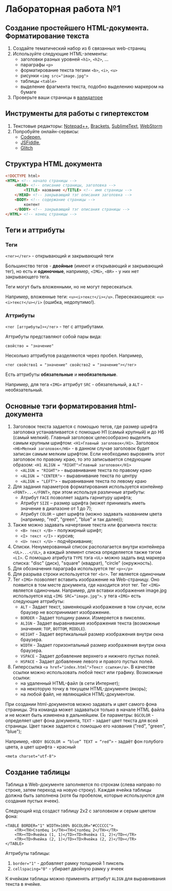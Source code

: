 # Лабораторная работа №1

## Создание простейшего HTML-документа. Форматирование текста

1. Создайте тематический набор из 6 связанных web-страниц
2. Используйте следующие HTML-элементы:
    - заголовки разных уровней `<h1>`, `<h2>`, ...
    - параграфы `<p>`
    - форматирование текста тегами `<b>`, `<i>`, `<u>`
    - рисунки `<img src="image.jpg">`
    - таблицы `<table>`
    - выделение фрагмента текста, подобно выделению маркером на бумаге
3. Проверьте ваши страницы в [валидаторе](https://validator.w3c.org)

## Инструменты для работы с гипертекстом

1. Текстовые редакторы: [Notepad++](https://notepad-plus-plus.org/), [Brackets](http://brackets.io/), [SublimeText](https://www.sublimetext.com/), [WebStorm](https://www.jetbrains.com/ru-ru/webstorm/)
2. Попробуйте онлайн-сервисы:
    - [Codepen](http://codepen.io), 
    - [JSFiddle](https://jsfiddle.net), 
    - [Glitch](https://glitch.com/)

## Структура HTML документа

```html
<!DOCTYPE html>
<HTML> <!-- начало страницы -->
    <HEAD> <!-- описание страницы, заголовка -->
        <TITLE> название </TITLE> <!-- имя страницы -->
    </HEAD> <!-- закрывающий тэг описания заголовка -->
    <BODY> <!-- содержание страницы -->
        контент
    </BODY> <!-- закрывающий тэг описания страницы -->
</HTML> <!-- конец страницы -->
```

## Теги и аттрибуты

### Теги

`<тег></тег>` - открывающий и закрывающий теги

Большинство тегов - **двойные** (имеют и открывающий и закрывающий тег), но есть и **одиночные**, например, `<IMG>`, `<BR>` - у них нет закрывающего тега.

Теги могут быть вложенными, но не могут пересекаться.

Например, вложенные теги: `<u><i>текст</i></u>`. Пересекающиеся: `<u><i>текст</u></i>` (ошибка, недопутимо!).

### Аттрибуты

`<тег [аттрибуты]></тег>` - тег с аттрибутами.

Аттрибуты представляют собой пары вида:

`свойство = "значение"`

Несколько аттрибутов разделяются через пробел. Например,

`<тег свойство1 = "значение" свойство2 = "значение"></тег>`

Есть аттрибуты **обязательные** и **необязательные**.

Например, для тега `<IMG>` аттрибут `SRC` - обязательный, а `ALT` - необязательный.

## Основные тэги форматирования html-документа

1. Заголовок текста задается с помощью тегов, где размер шрифта заголовка устанавливается с помощью Н1 (самый крупный) и до Н6 (самый мелкий). Главный заголовок целесообразно выделить самым крупным шрифтом: `<H1>Главный заголовок</H1>`. Заголовок `<H6>Мелкий заголовок</H6>` - в данном случае заголовок будет записан самым мелким шрифтом. Если необходимо выровнять этот заголовок по правому краю, то это записывается следующим образом: `<H1 ALIGN = "RIGHT">Главный заголовок</H1>`
    - `<ALIGN = "RIGHT">` - выравнивание текста по правому краю
    - `<ALIGN = "CENTER">` - выравнивание текста по центру
    - `<ALIGN = "LEFT">` - выравнивание текста по левому краю
2. Для задания параметров форматирования используется контейнер `<FONT>...</FONT>`, при этом используя различные атрибуты:
    - Атрибут `FACE` позволяет задать гарнитуру шрифта;
    - Атрибут `SIZE` – размер шрифта (может принимать иметь значение в диапазоне от 1 до 7);
    - Атрибут `COLOR` – цвет шрифта (можно задавать названием цвета (например, "red", "green", "blue" и так далее));
3. Также можно задавать начертание текста или фрагмента текста:
    - `<B> текст </B>` - полужирный шрифт;
    - `<I> текст </I>` - курсив;
    - `<U> текст </U>` - подчёркивание;
4. Списки. Ненумерованный список располагается внутри контейнера `<UL>...</UL>`, а каждый элемент списка определяется также тэгом `<LI>`. С помощью атрибута `TYPE` тэга `<UL>` можно задать вид маркера списка: "disc" (диск), "square" (квадрат), "circle" (окружность).
5. Для обозначения параграфа используется тег `<p></p>`
6. Для разрыва строки используется тег `<br>`. Тег является одиночным
7. Тег `<IMG>` позволяет вставить изображение на Web-страницу. Оно появится в том месте документа, где находится этот тег. Тег `<IMG>` является одиночным. Например, для вставки изображения image.jpg используется код `<IMG SRC="image.jpg">`. у тега `<IMG>` есть следующие аттрибуты:
    - `ALT` - Задает текст, заменяющий изображение в том случае, если браузер не воспринимает изображение.
    - `BORDER` - Задает толщину рамки. Измеряется в пикселях.
    - `ALIGN` - Задает выравнивание изображения текста (возможные значения: `TOP`, `BOTTOM`, `MIDDLE`).
    - `HEIGHT` - Задает вертикальный размер изображения внутри окна браузера.
    - `WIDTH` - Задает горизонтальный размер изображения внутри окна браузера.
    - `VSPACE` - Задает добавление верхнего и нижнего пустых полей.
    - `HSPACE` - Задает добавление левого и правого пустых полей.
8. Гиперссылка `<a href="index.html">Текст ссылки</a>`. В качестве ссылки можно использовать любой текст или графику. Возможные ссылки:
    - на удаленный HTML-файл (в сети Интернет);
    - на некоторую точку в текущем HTML-документе (якорь);
    - на любой файл, не являющийся HTML-документом.


При создании html-документов можно задавать и цвет самого фона страницы. Эта команда может задаваться только в начале HTML файла и не может быть изменена в дальнейшем. Ее параметры: `BGCOLOR` - определяет цвет фона документа, `TEXT` - задает цвет текста для всей страницы. Цвет также задается с помощью его названия ("red", "green", "blue");

Например, `<BODY BGCOLOR = “blue” TEXT = “red”>` - задаёт фон голубого цвета, а цвет шрифта - красный

`<meta charset="utf-8">`

## Создание таблицы

Таблица в Web-документе заполняется по строкам (слева направо по строке, затем переход на новую строку). Каждая ячейка таблицы должна быть заполнена (хотя бы пробелом, которые используются для создания пустых ячеек).

Следующий код создаст таблицу 2х2 с заголовком и серым цветом фона:

```
<TABLE BORDER="1" WIDTH=100% BGCOLOR="#CCCCCC">
    <TR><TH>Столбец 1</TH><TH>Столбец 2</TH></TR>
    <TR><TD>Ячейка (1, 1)</TD><TD>Ячейка (1, 2)</TD></TR>
    <TR><TD>Ячейка (2, 1)</TD><TD>Ячейка (2, 2)</TD></TR>
</TABLE>
```

Аттрибуты таблицы:
1. `border="1"` - добавляет рамку толщиной 1 пиксель
2. `cellspacing="0"` - убирает двойную рамку у ячеек

К ячейкам таблицы можно применять аттрибут `ALIGN` для выравнивания текста в ячейке.
